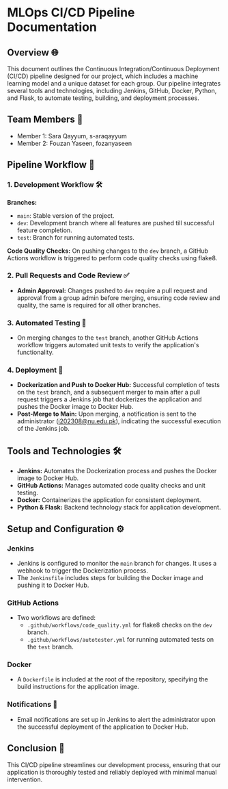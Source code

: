 # MLOps CI/CD Pipeline Documentation

## Overview 🌐

This document outlines the Continuous Integration/Continuous Deployment (CI/CD) pipeline designed for our project, which includes a machine learning model and a unique dataset for each group. Our pipeline integrates several tools and technologies, including Jenkins, GitHub, Docker, Python, and Flask, to automate testing, building, and deployment processes.

## Team Members 👥

- Member 1: Sara Qayyum, s-araqayyum
- Member 2: Fouzan Yaseen, fozanyaseen

## Pipeline Workflow 🔄

### 1. Development Workflow 🛠️

**Branches:**

- `main`: Stable version of the project.
- `dev`: Development branch where all features are pushed till successful feature completion.
- `test`: Branch for running automated tests.

**Code Quality Checks:** On pushing changes to the `dev` branch, a GitHub Actions workflow is triggered to perform code quality checks using flake8.

### 2. Pull Requests and Code Review ✅

- **Admin Approval:** Changes pushed to `dev` require a pull request and approval from a group admin before merging, ensuring code review and quality, the same is required for all other branches.

### 3. Automated Testing 🧪

- On merging changes to the `test` branch, another GitHub Actions workflow triggers automated unit tests to verify the application's functionality.

### 4. Deployment 🚀

- **Dockerization and Push to Docker Hub:** Successful completion of tests on the `test` branch, and a subsequent merger to main after a pull request triggers a Jenkins job that dockerizes the application and pushes the Docker image to Docker Hub.
- **Post-Merge to Main:** Upon merging, a notification is sent to the administrator (i202308@nu.edu.pk), indicating the successful execution of the Jenkins job.

## Tools and Technologies 🛠️

- **Jenkins:** Automates the Dockerization process and pushes the Docker image to Docker Hub.
- **GitHub Actions:** Manages automated code quality checks and unit testing.
- **Docker:** Containerizes the application for consistent deployment.
- **Python & Flask:** Backend technology stack for application development.

## Setup and Configuration ⚙️

### Jenkins

- Jenkins is configured to monitor the `main` branch for changes. It uses a webhook to trigger the Dockerization process.
- The `Jenkinsfile` includes steps for building the Docker image and pushing it to Docker Hub.

### GitHub Actions

- Two workflows are defined:
  - `.github/workflows/code_quality.yml` for flake8 checks on the `dev` branch.
  - `.github/workflows/autotester.yml` for running automated tests on the `test` branch.

### Docker

- A `Dockerfile` is included at the root of the repository, specifying the build instructions for the application image.

### Notifications 📧

- Email notifications are set up in Jenkins to alert the administrator upon the successful deployment of the application to Docker Hub.

## Conclusion 🎯

This CI/CD pipeline streamlines our development process, ensuring that our application is thoroughly tested and reliably deployed with minimal manual intervention.
